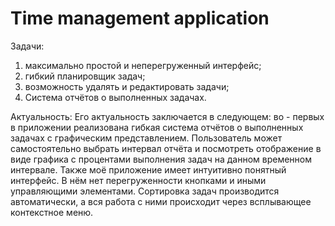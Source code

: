 # Time management application
Задачи: 
1) максимально простой и неперегруженный интерфейс;
2) гибкий планировщик задач;
3) возможность удалять и редактировать задачи;
4) Система отчётов о выполненных задачах.

Актуальность:
Его актуальность заключается в следующем: во - первых в приложении реализована гибкая система отчётов о выполненных задачах с графическим представлением. Пользователь может самостоятельно выбрать интервал отчёта и посмотреть отображение в виде графика с процентами выполнения задач на данном временном интервале. Также моё приложение имеет интуитивно понятный интерфейс. В нём нет перегруженности кнопками и иными управляющими элементами. Сортировка задач производится автоматически, а вся работа с ними происходит через всплывающее контекстное меню.


